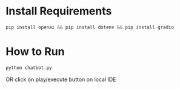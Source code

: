 # Install Requirements

```py
pip install openai && pip install dotenv && pip install gradio
```

# How to Run
```py
python chatbot.py
```
OR click on play/execute button on local IDE
